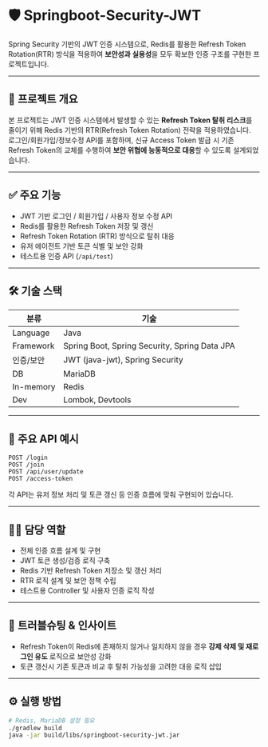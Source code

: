 
# 🛡️ Springboot-Security-JWT

Spring Security 기반의 JWT 인증 시스템으로, Redis를 활용한 Refresh Token Rotation(RTR) 방식을 적용하여 **보안성과 실용성**을 모두 확보한 인증 구조를 구현한 프로젝트입니다.

---

## 🚀 프로젝트 개요

본 프로젝트는 JWT 인증 시스템에서 발생할 수 있는 **Refresh Token 탈취 리스크**를 줄이기 위해 Redis 기반의 RTR(Refresh Token Rotation) 전략을 적용하였습니다.  
로그인/회원가입/정보수정 API를 포함하며, 신규 Access Token 발급 시 기존 Refresh Token의 교체를 수행하여 **보안 위협에 능동적으로 대응**할 수 있도록 설계되었습니다.

---

## ✅ 주요 기능

- JWT 기반 로그인 / 회원가입 / 사용자 정보 수정 API
- Redis를 활용한 Refresh Token 저장 및 갱신
- Refresh Token Rotation (RTR) 방식으로 탈취 대응
- 유저 에이전트 기반 토큰 식별 및 보안 강화
- 테스트용 인증 API (`/api/test`)

---

## 🛠 기술 스택

| 분류 | 기술 |
|------|------|
| Language | Java |
| Framework | Spring Boot, Spring Security, Spring Data JPA |
| 인증/보안 | JWT (java-jwt), Spring Security |
| DB | MariaDB |
| In-memory | Redis |
| Dev | Lombok, Devtools |

---

## 🧩 주요 API 예시

```http
POST /login
POST /join
POST /api/user/update
POST /access-token
```

각 API는 유저 정보 처리 및 토큰 갱신 등 인증 흐름에 맞춰 구현되어 있습니다.

---

## 👨‍💻 담당 역할

- 전체 인증 흐름 설계 및 구현
- JWT 토큰 생성/검증 로직 구축
- Redis 기반 Refresh Token 저장소 및 갱신 처리
- RTR 로직 설계 및 보안 정책 수립
- 테스트용 Controller 및 사용자 인증 로직 작성

---

## 📝 트러블슈팅 & 인사이트

- Refresh Token이 Redis에 존재하지 않거나 일치하지 않을 경우 **강제 삭제 및 재로그인 유도** 로직으로 보안성 강화
- 토큰 갱신시 기존 토큰과 비교 후 탈취 가능성을 고려한 대응 로직 삽입

---

## ⚙️ 실행 방법

```bash
# Redis, MariaDB 설정 필요
./gradlew build
java -jar build/libs/springboot-security-jwt.jar
```
